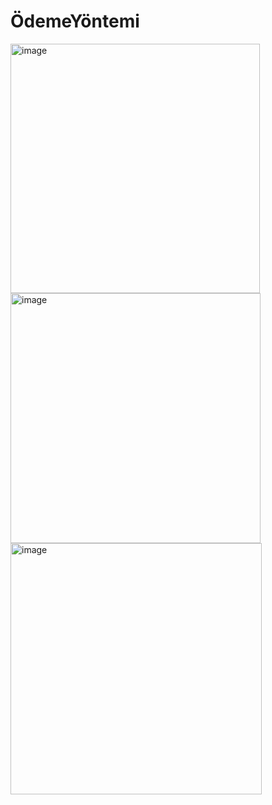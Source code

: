 # ÖdemeYöntemi
<img width="399" alt="image" src="https://github.com/user-attachments/assets/10b33739-f7d6-4825-8ca7-bd3fe97d12c3" />


<img width="400" alt="image" src="https://github.com/user-attachments/assets/eb0949bc-86cb-4eea-9ce2-14ebcced1529" />


<img width="402" alt="image" src="https://github.com/user-attachments/assets/8d66504e-3686-44be-8d2a-ee7eb95e045c" />


